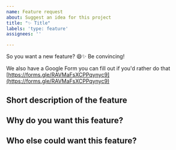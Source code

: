 ```yaml
---
name: Feature request
about: Suggest an idea for this project
title: "✨ Title"
labels: 'type: feature'
assignees: ''

---
```

So you want a new feature? 😄✨ Be convincing!

We also have a Google Form you can fill out if you'd rather do that [https://forms.gle/RAVMaFsXCPPqynyc9](https://forms.gle/RAVMaFsXCPPqynyc9)
## Short description of the feature

## Why do you want this feature?

## Who else could want this feature?